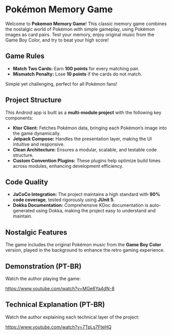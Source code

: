 # Pokémon Memory Game

Welcome to **Pokemon Memory Game**! This classic memory game combines the nostalgic world of Pokémon with simple gameplay, using Pokémon images as card pairs. Test your memory, enjoy original music from the Game Boy Color, and try to beat your high score!

## Game Rules

- **Match Two Cards:** Earn **100 points** for every matching pair.
- **Mismatch Penalty:** Lose **10 points** if the cards do not match.

Simple yet challenging, perfect for all Pokémon fans!

## Project Structure

This Android app is built as a **multi-module project** with the following key components:

- **Ktor Client:** Fetches Pokémon data, bringing each Pokémon’s image into the game dynamically.
- **Jetpack Compose:** Handles the presentation layer, making the UI intuitive and responsive.
- **Clean Architecture:** Ensures a modular, scalable, and testable code structure.
- **Custom Convention Plugins:** These plugins help optimize build times across modules, enhancing development efficiency.

## Code Quality

- **JaCoCo Integration:** The project maintains a high standard with **90% code coverage**, tested rigorously using **JUnit 5**.
- **Dokka Documentation:** Comprehensive KDoc documentation is auto-generated using Dokka, making the project easy to understand and maintain.

## Nostalgic Features

The game includes the original Pokémon music from the **Game Boy Color** version, played in the background to enhance the retro gaming experience.

## Demonstration (PT-BR)

Watch the author playing the game:

https://www.youtube.com/watch?v=MGe6Ya4dN-8

## Technical Explanation (PT-BR)

Watch the author explaining each technical layer of the project:

https://www.youtube.com/watch?v=7TpLs7FteHQ
